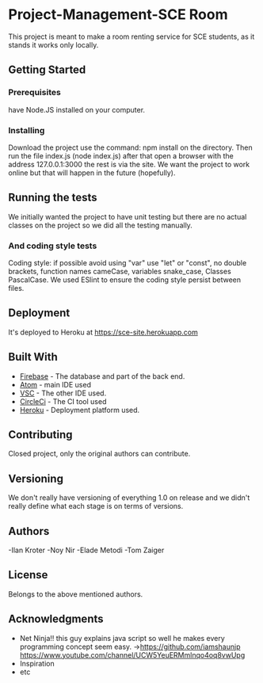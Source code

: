 # Project-Management-SCE Room

This project is meant to make a room renting service for SCE students, as it stands it works only locally.


## Getting Started

### Prerequisites

have Node.JS installed on your computer.

### Installing

Download the project use the command: npm install on the directory.
Then run the file index.js (node index.js)
after that open a browser with the address 127.0.0.1:3000 the rest is via the site. 
We want the project to work online but that will happen in the future (hopefully).

## Running the tests

We initially wanted the project to have unit testing but there are no actual classes on the project so we did all the testing manually.

### And coding style tests

Coding style: if possible avoid using "var" use "let" or "const", no double brackets, function names cameCase, variables snake_case, Classes PascalCase.
We used ESlint to ensure the coding style persist between files.

## Deployment

It's deployed to Heroku at https://sce-site.herokuapp.com

## Built With

* [Firebase](https://firebase.google.com/) - The database and part of the back end.
* [Atom](https://atom.io/) - main IDE used
* [VSC](https://code.visualstudio.com/) - The other IDE used.
* [CircleCi](https://circleci.com/) - The CI tool used 
* [Heroku](https://dashboard.heroku.com//) - Deployment platform used.

## Contributing

Closed project, only the original authors can contribute.

## Versioning

We don't really have versioning of everything 1.0 on release and we didn't really define what each stage is on terms of versions. 

## Authors
  -Ilan Kroter
  -Noy Nir
  -Elade Metodi
  -Tom Zaiger

## License
Belongs to the above mentioned authors.

## Acknowledgments

* Net Ninja!! this guy explains java script so well he makes every programming concept seem easy. ->https://github.com/iamshaunjp
https://www.youtube.com/channel/UCW5YeuERMmlnqo4oq8vwUpg
* Inspiration
* etc



